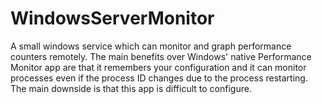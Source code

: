 # WindowsServerMonitor
A small windows service which can monitor and graph performance counters remotely.  The main benefits over Windows' native Performance Monitor app are that it remembers your configuration and it can monitor processes even if the process ID changes due to the process restarting.  The main downside is that this app is difficult to configure.
